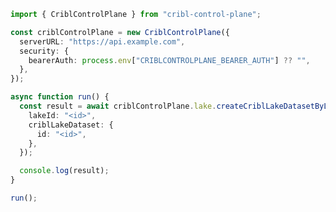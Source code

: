 <!-- Start SDK Example Usage [usage] -->
```typescript
import { CriblControlPlane } from "cribl-control-plane";

const criblControlPlane = new CriblControlPlane({
  serverURL: "https://api.example.com",
  security: {
    bearerAuth: process.env["CRIBLCONTROLPLANE_BEARER_AUTH"] ?? "",
  },
});

async function run() {
  const result = await criblControlPlane.lake.createCriblLakeDatasetByLakeId({
    lakeId: "<id>",
    criblLakeDataset: {
      id: "<id>",
    },
  });

  console.log(result);
}

run();

```
<!-- End SDK Example Usage [usage] -->